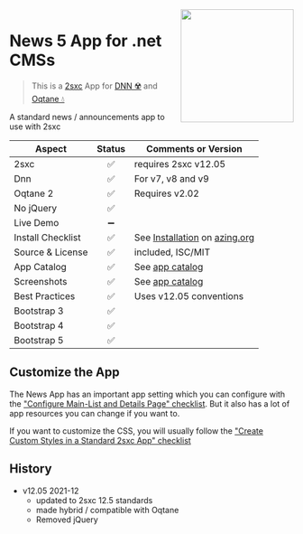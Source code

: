 <image src="app-icon.png" align="right" width="200px">

# News 5 App for .net CMSs

> This is a [2sxc](https://2sxc.org) App for [DNN ☢️](https://www.dnnsoftware.com/) and [Oqtane 💧](https://www.oqtane.org/)

A standard news / announcements app to use with 2sxc

| Aspect              | Status | Comments or Version |
| ------------------- | :----: | ------------------- |
| 2sxc                | ✅    | requires 2sxc v12.05
| Dnn                 | ✅    | For v7, v8 and v9
| Oqtane 2            | ✅    | Requires v2.02
| No jQuery           | ✅    | 
| Live Demo           | ➖    |
| Install Checklist   | ✅    | See [Installation](https://azing.org/2sxc/r/Ro8wsQG3) on [azing.org](https://azing.org/2sxc)
| Source & License    | ✅    | included, ISC/MIT
| App Catalog         | ✅    | See [app catalog](https://2sxc.org/en/apps/app/news-app-v4)
| Screenshots         | ✅    | See [app catalog](https://2sxc.org/en/apps/app/news-app-v4)
| Best Practices      | ✅    | Uses v12.05 conventions
| Bootstrap 3         | ✅    | 
| Bootstrap 4         | ✅    | 
| Bootstrap 5         | ✅    | 

## Customize the App

The News App has an important app setting which you can configure with the ["Configure Main-List and Details Page" checklist](https://azing.org/2sxc/r/SGLKKOiE). But it also has a lot of app resources you can change if you want to.

If you want to customize the CSS, you will usually follow the ["Create Custom Styles in a Standard 2sxc App" checklist](https://azing.org/2sxc/r/gg_aB9FD)

## History

* v12.05 2021-12
  * updated to 2sxc 12.5 standards
  * made hybrid / compatible with Oqtane
  * Removed jQuery